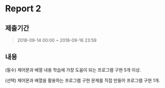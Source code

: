 # Report 2

## 제출기간
> 2018-09-14 00:00 ~ 2018-09-16 23:59

## 내용
(필수) 제어문과 배열 내용 학습에 가장 도움이 되는 프로그램 구현 5개 이상.

(선택) 제어문과 배열을 활용하는 프로그램 구현 문제를 직접 만들어 프로그램 구현 1개.